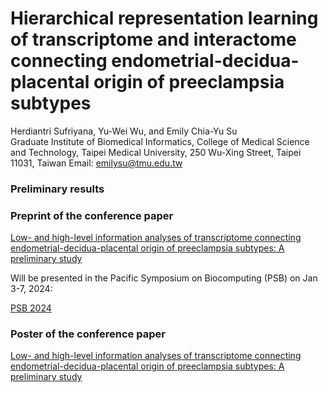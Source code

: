 # Hierarchical representation learning of transcriptome and interactome connecting endometrial-decidua-placental origin of preeclampsia subtypes
Herdiantri Sufriyana, Yu-Wei Wu, and Emily Chia-Yu Su  
Graduate Institute of Biomedical Informatics, College of Medical Science and Technology, Taipei Medical University, 250 Wu-Xing Street, Taipei 11031, Taiwan
Email: emilysu@tmu.edu.tw

### Preliminary results

### Preprint of the conference paper

[Low- and high-level information analyses of transcriptome connecting endometrial-decidua-placental origin of preeclampsia subtypes: A preliminary study](https://www.biorxiv.org/content/10.1101/2023.10.12.562143v1)

Will be presented in the Pacific Symposium on Biocomputing (PSB) on Jan 3-7, 2024:

[PSB 2024](http://psb.stanford.edu/)

### Poster of the conference paper

[Low- and high-level information analyses of transcriptome connecting endometrial-decidua-placental origin of preeclampsia subtypes: A preliminary study](https://f1000research.com/posters/12-1330)
